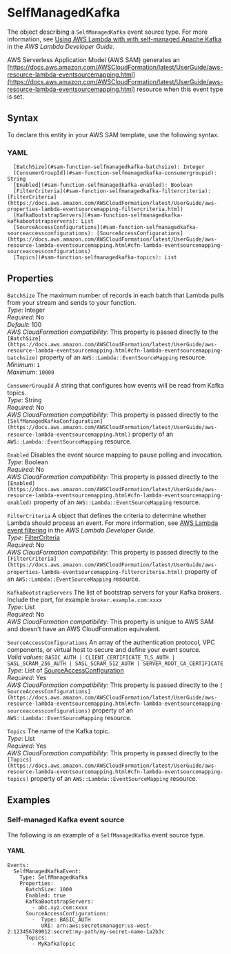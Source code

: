 # SelfManagedKafka<a name="sam-property-function-selfmanagedkafka"></a>

The object describing a `SelfManagedKafka` event source type\. For more information, see [Using AWS Lambda with with self\-managed Apache Kafka](https://docs.aws.amazon.com/lambda/latest/dg/with-kafka.html) in the *AWS Lambda Developer Guide*\.

AWS Serverless Application Model \(AWS SAM\) generates an [https://docs.aws.amazon.com/AWSCloudFormation/latest/UserGuide/aws-resource-lambda-eventsourcemapping.html](https://docs.aws.amazon.com/AWSCloudFormation/latest/UserGuide/aws-resource-lambda-eventsourcemapping.html) resource when this event type is set\.

## Syntax<a name="sam-property-function-selfmanagedkafka-syntax"></a>

To declare this entity in your AWS SAM template, use the following syntax\.

### YAML<a name="sam-property-function-selfmanagedkafka-syntax.yaml"></a>

```
  [BatchSize](#sam-function-selfmanagedkafka-batchsize): Integer
  [ConsumerGroupId](#sam-function-selfmanagedkafka-consumergroupid): String
  [Enabled](#sam-function-selfmanagedkafka-enabled): Boolean
  [FilterCriteria](#sam-function-selfmanagedkafka-filtercriteria): [FilterCriteria](https://docs.aws.amazon.com/AWSCloudFormation/latest/UserGuide/aws-properties-lambda-eventsourcemapping-filtercriteria.html)
  [KafkaBootstrapServers](#sam-function-selfmanagedkafka-kafkabootstrapservers): List
  [SourceAccessConfigurations](#sam-function-selfmanagedkafka-sourceaccessconfigurations): [SourceAccessConfigurations](https://docs.aws.amazon.com/AWSCloudFormation/latest/UserGuide/aws-resource-lambda-eventsourcemapping.html#cfn-lambda-eventsourcemapping-sourceaccessconfigurations)
  [Topics](#sam-function-selfmanagedkafka-topics): List
```

## Properties<a name="sam-property-function-selfmanagedkafka-properties"></a>

 `BatchSize`   <a name="sam-function-selfmanagedkafka-batchsize"></a>
The maximum number of records in each batch that Lambda pulls from your stream and sends to your function\.  
*Type*: Integer  
*Required*: No  
*Default*: 100  
*AWS CloudFormation compatibility*: This property is passed directly to the `[BatchSize](https://docs.aws.amazon.com/AWSCloudFormation/latest/UserGuide/aws-resource-lambda-eventsourcemapping.html#cfn-lambda-eventsourcemapping-batchsize)` property of an `AWS::Lambda::EventSourceMapping` resource\.  
*Minimum*: `1`  
*Maximum*: `10000`

 `ConsumerGroupId`   <a name="sam-function-selfmanagedkafka-consumergroupid"></a>
A string that configures how events will be read from Kafka topics\.  
*Type*: String  
*Required*: No  
*AWS CloudFormation compatibility*: This property is passed directly to the `[SelfManagedKafkaConfiguration](https://docs.aws.amazon.com/AWSCloudFormation/latest/UserGuide/aws-resource-lambda-eventsourcemapping.html)` property of an `AWS::Lambda::EventSourceMapping` resource\.

 `Enabled`   <a name="sam-function-selfmanagedkafka-enabled"></a>
Disables the event source mapping to pause polling and invocation\.  
*Type*: Boolean  
*Required*: No  
*AWS CloudFormation compatibility*: This property is passed directly to the `[Enabled](https://docs.aws.amazon.com/AWSCloudFormation/latest/UserGuide/aws-resource-lambda-eventsourcemapping.html#cfn-lambda-eventsourcemapping-enabled)` property of an `AWS::Lambda::EventSourceMapping` resource\.

 `FilterCriteria`   <a name="sam-function-selfmanagedkafka-filtercriteria"></a>
A object that defines the criteria to determine whether Lambda should process an event\. For more information, see [AWS Lambda event filtering](https://docs.aws.amazon.com/lambda/latest/dg/invocation-eventfiltering.html) in the *AWS Lambda Developer Guide*\.  
*Type*: [FilterCriteria](https://docs.aws.amazon.com/AWSCloudFormation/latest/UserGuide/aws-properties-lambda-eventsourcemapping-filtercriteria.html)  
*Required*: No  
*AWS CloudFormation compatibility*: This property is passed directly to the `[FilterCriteria](https://docs.aws.amazon.com/AWSCloudFormation/latest/UserGuide/aws-properties-lambda-eventsourcemapping-filtercriteria.html)` property of an `AWS::Lambda::EventSourceMapping` resource\.

 `KafkaBootstrapServers`   <a name="sam-function-selfmanagedkafka-kafkabootstrapservers"></a>
The list of bootstrap servers for your Kafka brokers\. Include the port, for example `broker.example.com:xxxx`  
*Type*: List  
*Required*: No  
*AWS CloudFormation compatibility*: This property is unique to AWS SAM and doesn't have an AWS CloudFormation equivalent\.

 `SourceAccessConfigurations`   <a name="sam-function-selfmanagedkafka-sourceaccessconfigurations"></a>
An array of the authentication protocol, VPC components, or virtual host to secure and define your event source\.  
*Valid values*: `BASIC_AUTH | CLIENT_CERTIFICATE_TLS_AUTH | SASL_SCRAM_256_AUTH | SASL_SCRAM_512_AUTH | SERVER_ROOT_CA_CERTIFICATE`  
*Type*: List of [SourceAccessConfiguration](https://docs.aws.amazon.com/AWSCloudFormation/latest/UserGuide/aws-properties-lambda-eventsourcemapping-sourceaccessconfiguration.html)  
*Required*: Yes  
*AWS CloudFormation compatibility*: This property is passed directly to the `[ SourceAccessConfigurations](https://docs.aws.amazon.com/AWSCloudFormation/latest/UserGuide/aws-resource-lambda-eventsourcemapping.html#cfn-lambda-eventsourcemapping-sourceaccessconfigurations)` property of an `AWS::Lambda::EventSourceMapping` resource\.

 `Topics`   <a name="sam-function-selfmanagedkafka-topics"></a>
The name of the Kafka topic\.  
*Type*: List  
*Required*: Yes  
*AWS CloudFormation compatibility*: This property is passed directly to the `[Topics](https://docs.aws.amazon.com/AWSCloudFormation/latest/UserGuide/aws-resource-lambda-eventsourcemapping.html#cfn-lambda-eventsourcemapping-topics)` property of an `AWS::Lambda::EventSourceMapping` resource\.

## Examples<a name="sam-property-function-selfmanagedkafka--examples"></a>

### Self\-managed Kafka event source<a name="sam-property-function-selfmanagedkafka--examples--self-managed-kafka-event-source"></a>

The following is an example of a `SelfManagedKafka` event source type\.

#### YAML<a name="sam-property-function-selfmanagedkafka--examples--self-managed-kafka-event-source--yaml"></a>

```
Events:
  SelfManagedKafkaEvent:
    Type: SelfManagedKafka
    Properties:
      BatchSize: 1000
      Enabled: true
      KafkaBootstrapServers:
        - abc.xyz.com:xxxx
      SourceAccessConfigurations: 
        -  Type: BASIC_AUTH
           URI: arn:aws:secretsmanager:us-west-2:123456789012:secret:my-path/my-secret-name-1a2b3c
      Topics:
        - MyKafkaTopic
```